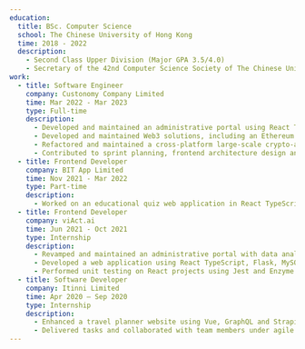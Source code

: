 ```yaml
---
education:
  title: BSc. Computer Science
  school: The Chinese University of Hong Kong
  time: 2018 - 2022
  description:
    - Second Class Upper Division (Major GPA 3.5/4.0)
    - Secretary of the 42nd Computer Science Society of The Chinese University of Hong Kong
work:
  - title: Software Engineer
    company: Custonomy Company Limited
    time: Mar 2022 - Mar 2023
    type: Full-time
    description:
      - Developed and maintained an administrative portal using React TypeScript, Node.js, PostgreSQL and Docker to facilitate efficient internal database management
      - Developed and maintained Web3 solutions, including an Ethereum provider, a cross-platform Web3 widget and a full-stack decentralized app boilerplate, all of which has been released to over 10 business partners
      - Refactored and maintained a cross-platform large-scale crypto-asset management desktop app using React TypeScript and Electron
      - Contributed to sprint planning, frontend architecture design and technical documentation
  - title: Frontend Developer
    company: BIT App Limited
    time: Nov 2021 - Mar 2022
    type: Part-time
    description:
      - Worked on an educational quiz web application in React TypeScript
  - title: Frontend Developer
    company: viAct.ai
    time: Jun 2021 - Oct 2021
    type: Internship
    description:
      - Revamped and maintained an administrative portal with data analysis using React TypeScript and MobX
      - Developed a web application using React TypeScript, Flask, MySQL and MongoDB to automate AI model training processes
      - Performed unit testing on React projects using Jest and Enzyme for a cycle time reduction in the development process
  - title: Software Developer
    company: Itinni Limited
    time: Apr 2020 – Sep 2020
    type: Internship
    description:
      - Enhanced a travel planner website using Vue, GraphQL and Strapi with extra focus on UI/ UX optimization
      - Delivered tasks and collaborated with team members under agile framework
---
```

